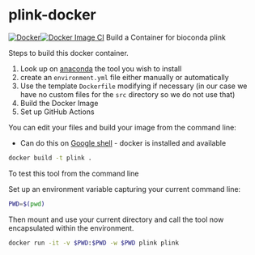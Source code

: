 # plink-docker
[![Docker](https://github.com/adeslatt/plink-docker/actions/workflows/docker-publish.yml/badge.svg)](https://github.com/adeslatt/plink-docker/actions/workflows/docker-publish.yml)[![Docker Image CI](https://github.com/adeslatt/plink-docker/actions/workflows/docker-image.yml/badge.svg)](https://github.com/adeslatt/plink-docker/actions/workflows/docker-image.yml)
Build a Container for bioconda plink

Steps to build this docker container.
1. Look up on [anaconda](https://anaconda.org/) the tool you wish to install
2. create an `environment.yml` file either manually or automatically
3. Use the template `Dockerfile` modifying if necessary (in our case we have no custom files for the `src` directory so we do not use that)
4. Build the Docker Image
5. Set up GitHub Actions

You can edit your files and  build your image from the command line:
* Can do this on [Google shell](https://shell.cloud.google.com) - docker is installed and available

```bash
docker build -t plink .
```

To test this tool from the command line 

Set up an environment variable capturing your current command line:
```bash
PWD=$(pwd)
```

Then mount and use your current directory and call the tool now encapsulated within the environment.
```bash
docker run -it -v $PWD:$PWD -w $PWD plink plink
```
